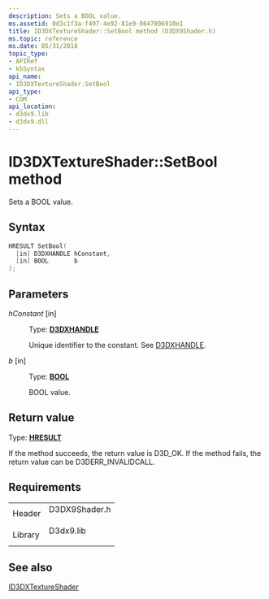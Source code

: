 ```yaml
---
description: Sets a BOOL value.
ms.assetid: 0d3c1f3a-f497-4e92-81e9-8647006910e1
title: ID3DXTextureShader::SetBool method (D3DX9Shader.h)
ms.topic: reference
ms.date: 05/31/2018
topic_type: 
- APIRef
- kbSyntax
api_name: 
- ID3DXTextureShader.SetBool
api_type: 
- COM
api_location: 
- d3dx9.lib
- d3dx9.dll
---
```


# ID3DXTextureShader::SetBool method

Sets a BOOL value.

## Syntax


```C++
HRESULT SetBool(
  [in] D3DXHANDLE hConstant,
  [in] BOOL       b
);
```



## Parameters

<dl> <dt>

*hConstant* \[in\]
</dt> <dd>

Type: **[D3DXHANDLE](dx9-graphics-reference-effects-constants.md)**

Unique identifier to the constant. See [D3DXHANDLE](d3dxfx.md).

</dd> <dt>

*b* \[in\]
</dt> <dd>

Type: **[**BOOL**](../winprog/windows-data-types.md)**

BOOL value.

</dd> </dl>

## Return value

Type: **[**HRESULT**](https://msdn.microsoft.com/library/Bb401631(v=MSDN.10).aspx)**

If the method succeeds, the return value is D3D\_OK. If the method fails, the return value can be D3DERR\_INVALIDCALL.

## Requirements



|                    |                                                                                          |
|--------------------|------------------------------------------------------------------------------------------|
| Header<br/>  | <dl> <dt>D3DX9Shader.h</dt> </dl> |
| Library<br/> | <dl> <dt>D3dx9.lib</dt> </dl>     |



## See also

<dl> <dt>

[ID3DXTextureShader](id3dxtextureshader.md)
</dt> </dl>

 

 
